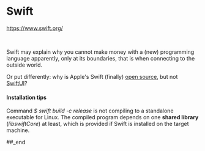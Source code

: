 # Swift

https://www.swift.org/

<br/>

Swift may explain why you cannot make money with a (new) programming language apparently, only at its boundaries, that is when connecting to the outside world.

Or put differently: why is Apple's Swift (finally) [open source](https://github.com/swiftlang), but not [SwiftUI](https://swiftpackageregistry.com/OpenSwiftUIProject/OpenSwiftUI)?

#### Installation tips

Command _$ swift build -c release_ is not compiling to a standalone executable for Linux. The compiled program depends on one **shared library** (_libswiftCore_) at least, which is provided if Swift is installed on the target machine.

##_end
